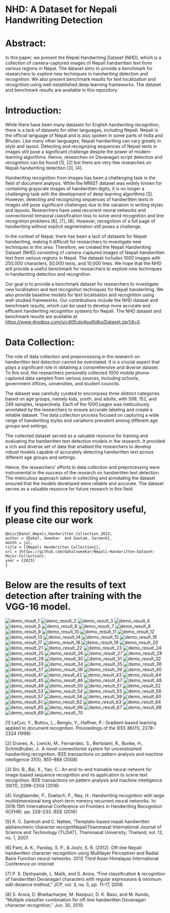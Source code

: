 #  NHD: A Dataset for Nepali Handwriting Detection

# Abstract: 

In this paper, we present the Nepali Handwriting Dataset (NHD), which is a collection of camera-captured images of Nepali handwritten text from various regions in Nepal. The dataset aims to provide a benchmark for researchers to explore new techniques in handwriting detection and recognition. We also present benchmark results for text localization and recognition using well-established deep learning frameworks. The dataset and benchmark results are available in this repository. 

# Introduction:  

While there have been many datasets for English handwriting recognition, there is a lack of datasets for other languages, including Nepali. Nepali is the official language of Nepal and is also spoken in some parts of India and Bhutan. Like many other languages, Nepali handwriting can vary greatly in style and layout. Detecting and recognizing sequences of Nepali texts in images still pose a significant challenge despite the power of modern learning algorithms. Hence, researches on Devanagari script detection and recognition can be found [1], [2] but there are very few researches on Nepali handwriting detection [3], [4].  

Handwriting recognition from images has been a challenging task in the field of document analysis. While the MNIST dataset was widely known for containing grayscale images of handwritten digits, it is no longer a challenging task with the development of deep learning algorithms [5]. However, detecting and recognizing sequences of handwritten texts in images still pose significant challenges due to the variation in writing styles and layouts. Researchers have used recurrent neural networks and connectionist temporal classification loss to solve word recognition and line recognition problems [6], [7], [8]. However, recognition of a full page of handwriting without explicit segmentation still poses a challenge. 

In the context of Nepal, there has been a lack of datasets for Nepali handwriting, making it difficult for researchers to investigate new techniques in this area. Therefore, we created the Nepali Handwriting Dataset (NHD) consisting of camera-captured images of Nepali handwritten text from various regions in Nepal. The dataset includes 1000 images with 250,000 characters, 50,000 texts, and 10,000 lines. We hope that the NHD will provide a useful benchmark for researchers to explore new techniques in handwriting detection and recognition. 

Our goal is to provide a benchmark dataset for researchers to investigate new localisation and text recognition techniques for Nepali handwriting. We also provide baseline models for text localisation and recognition using well-studied frameworks. Our contributions include the NHD dataset and benchmark results, which can be used to develop more accurate and efficient handwriting recognition systems for Nepali. The NHD dataset and benchmark results are available at https://www.dropbox.com/s/c40fcdo4pul0dks/Dataset.zip?dl=0. 

# Data Collection: 

The role of data collection and preprocessing in the research on handwritten text detection cannot be overstated. It is a crucial aspect that plays a significant role in obtaining a comprehensive and diverse dataset. To this end, the researchers personally collected 1000 mobile phone-captured data samples from various sources, including schools, government offices, universities, and student councils. 

The dataset was carefully curated to encompass three distinct categories based on age groups, namely kids, youth, and adults, with 599, 152, and 249 samples, respectively. Each of the 1000 pages was meticulously annotated by the researchers to ensure accurate labeling and create a reliable dataset. The data collection process focused on capturing a wide range of handwriting styles and variations prevalent among different age groups and settings.  

The collected dataset served as a valuable resource for training and evaluating the handwritten text detection models in the research. It provided a rich and diverse set of data that enabled the researchers to develop robust models capable of accurately detecting handwritten text across different age groups and settings.  

Hence, the researchers' efforts in data collection and preprocessing were instrumental in the success of the research on handwritten text detection. The meticulous approach taken in collecting and annotating the dataset ensured that the models developed were reliable and accurate. The dataset serves as a valuable resource for future research in this field. 

# If you find this repository useful, please cite our work
```
@misc{Dahal_Nepali_Handwritten_Collection_2023,
author = {Dahal, Sweekar  and Gautam, Saramsh},
month = jul,
title = {{Nepali Handwritten Collection}},
url = {https://github.com/dahalsweekar/Nepali-Handwritten-Dataset-Major-Collection},
year = {2023}
}
```

# Below are the results of text detection after training with the VGG-16 model.

![demo_result_1](https://user-images.githubusercontent.com/99968233/231123776-04298aeb-e8f1-427a-a8d3-f2d1ab7c5a69.jpg)
![demo_result_2](https://user-images.githubusercontent.com/99968233/231123798-29bf6b0a-0287-4a4a-8694-ecb864c5fdef.jpg)
![demo_result_3](https://user-images.githubusercontent.com/99968233/231123809-b8635766-8ef7-4ffd-8324-38fa37ea386a.jpg)
![demo_result_4](https://user-images.githubusercontent.com/99968233/231123819-aaecfb48-881b-48b2-aee7-adb9d09357cd.jpg)
![demo_result_5](https://user-images.githubusercontent.com/99968233/231123828-cd893fc9-7647-489e-a4b6-b23d30d8570e.jpg)
![demo_result_6](https://user-images.githubusercontent.com/99968233/231123840-261d664e-6423-461f-9fb6-e22ae898dc51.jpg)
![demo_result_7](https://user-images.githubusercontent.com/99968233/231123850-4ac63700-7268-4360-800e-3b459b17de1f.jpg)
![demo_result_8](https://user-images.githubusercontent.com/99968233/231123862-3a98569a-be08-4d64-b241-820e38a425f8.jpg)
![demo_result_9](https://user-images.githubusercontent.com/99968233/231123879-7b41ce99-9b90-428a-9e70-e244ebcfdcb3.jpg)
![demo_result_10](https://user-images.githubusercontent.com/99968233/231123889-70c46e2c-b0fb-4a5d-b290-4a888ec4068a.jpg)
![demo_result_11](https://user-images.githubusercontent.com/99968233/231123895-d6a9f7dc-4771-415d-9c06-003c5e99e58b.jpg)
![demo_result_12](https://user-images.githubusercontent.com/99968233/231123912-3e298714-03a7-4c23-aee7-b50c97d23716.jpg)
![demo_result_13](https://user-images.githubusercontent.com/99968233/231123930-1b6f8321-8fe6-41d7-9def-e2946e11bcfa.jpg)
![demo_result_14](https://user-images.githubusercontent.com/99968233/231123939-a06a50a5-552a-438c-af79-1c5f37b31084.jpg)
![demo_result_15](https://user-images.githubusercontent.com/99968233/231123953-5c85eaba-e2e2-455b-92a7-91bc2bea8600.jpg)
![demo_result_16](https://user-images.githubusercontent.com/99968233/231123963-1ec00224-2c41-4dff-8963-1ba811521d1b.jpg)
![demo_result_17](https://user-images.githubusercontent.com/99968233/231123972-533359ae-b107-4e90-82bd-91cfefa6eeea.jpg)
![demo_result_18](https://user-images.githubusercontent.com/99968233/231123979-3e428881-c995-4b09-b2b8-ae635f0666ad.jpg)
![demo_result_19](https://user-images.githubusercontent.com/99968233/231123985-f1f19715-1e01-4cea-93d6-6368f9381b99.jpg)
![demo_result_20](https://user-images.githubusercontent.com/99968233/231123991-2bc4029f-e5db-4456-98f7-3f2e197ba5d4.jpg)
![demo_result_21](https://user-images.githubusercontent.com/99968233/231124000-de022d6a-ebf5-47e9-9fd8-ad0841110bed.jpg)
![demo_result_22](https://user-images.githubusercontent.com/99968233/231124006-3586b368-eb39-4c38-b71c-04f0276905d9.jpg)
![demo_result_23](https://user-images.githubusercontent.com/99968233/231124013-ce220f07-6dd7-4878-982e-bd4895251f26.jpg)
![demo_result_24](https://user-images.githubusercontent.com/99968233/231124021-3476244b-200c-4174-9370-2b4efd60d2d8.jpg)
![demo_result_25](https://user-images.githubusercontent.com/99968233/231124035-a3007506-31d1-466f-a992-77492aca00a6.jpg)
![demo_result_26](https://user-images.githubusercontent.com/99968233/231124040-08b022fa-d1ca-4360-9844-20f7de8c9ecd.jpg)
![demo_result_27](https://user-images.githubusercontent.com/99968233/231124047-f2ae774f-8ee2-429c-9350-7af1fffb7c0d.jpg)
![demo_result_28](https://user-images.githubusercontent.com/99968233/231124053-88056b85-4f17-4724-845d-392e108550c6.jpg)
![demo_result_29](https://user-images.githubusercontent.com/99968233/231124063-f6f960e1-a5cd-421e-9afa-bb734292c6c8.jpg)
![demo_result_30](https://user-images.githubusercontent.com/99968233/231124068-1cbdb31f-84e8-4513-b1d0-e0626ee25d00.jpg)
![demo_result_31](https://user-images.githubusercontent.com/99968233/231124076-539dd4ba-9329-4c47-9668-e851346c4a3f.jpg)
![demo_result_32](https://user-images.githubusercontent.com/99968233/231124081-a2e3ac04-5605-49e5-abe9-37c45fd72e0b.jpg)
![demo_result_33](https://user-images.githubusercontent.com/99968233/231124091-9007dfa9-2590-4d0f-8ebe-83f8639888ef.jpg)
![demo_result_34](https://user-images.githubusercontent.com/99968233/231124102-cd708900-5c27-4a7b-bf67-859a16b75d6a.jpg)
![demo_result_35](https://user-images.githubusercontent.com/99968233/231124107-c059036a-1e0d-42c2-b7a9-00e825e18e5f.jpg)
![demo_result_36](https://user-images.githubusercontent.com/99968233/231124114-216d490b-4fd9-40b9-82b3-56d590903703.jpg)
![demo_result_37](https://user-images.githubusercontent.com/99968233/231124124-d5341f5d-5475-4d8e-ac93-ee08702a6f10.jpg)
![demo_result_38](https://user-images.githubusercontent.com/99968233/231124132-13cc7c18-8b56-461b-b759-8a7704f32744.jpg)
![demo_result_39](https://user-images.githubusercontent.com/99968233/231124139-b6d0bcb1-cb17-4099-afba-f023015ca3c6.jpg)
![demo_result_40](https://user-images.githubusercontent.com/99968233/231124144-e5ed3f4e-0094-4a0b-b6d9-28d5399152e6.jpg)
![demo_result_41](https://user-images.githubusercontent.com/99968233/231124152-bcb04a38-9494-4a27-89bc-801b44ad97ad.jpg)
![demo_result_42](https://user-images.githubusercontent.com/99968233/231124165-4a251b8d-f6e0-4078-a79f-5184d2791d90.jpg)
![demo_result_43](https://user-images.githubusercontent.com/99968233/231124175-d2ead800-45c2-4fd9-b8db-6bc67e73d3c0.jpg)
![demo_result_44](https://user-images.githubusercontent.com/99968233/231124186-a206e888-158a-4a6f-91a9-289024b3cdd9.jpg)
![demo_result_45](https://user-images.githubusercontent.com/99968233/231124193-89cd24fd-d5de-424e-96ac-823f3e112810.jpg)
![demo_result_46](https://user-images.githubusercontent.com/99968233/231124199-90e44911-4fec-44c1-9463-cadaaefe04c5.jpg)
![demo_result_47](https://user-images.githubusercontent.com/99968233/231124213-41565754-74cd-4169-9b6b-5b238ddae4d0.jpg)
![demo_result_48](https://user-images.githubusercontent.com/99968233/231124223-b30b49c1-b046-49f7-afe1-039c6856b093.jpg)
![demo_result_49](https://user-images.githubusercontent.com/99968233/231124230-077cbb51-88d4-4863-9168-0c2c2097bc96.jpg)
![demo_result_50](https://user-images.githubusercontent.com/99968233/231124241-61df4034-f7dc-4cf8-98d3-242360f51dc5.jpg)
![demo_result_51](https://user-images.githubusercontent.com/99968233/231124247-42676457-eace-4c15-ba32-2e23ec23f95a.jpg)
![demo_result_52](https://user-images.githubusercontent.com/99968233/231124251-2e71950c-c179-4d22-ab16-51fc528cac96.jpg)
![demo_result_53](https://user-images.githubusercontent.com/99968233/231124259-3b86af6d-e594-45d6-aa3f-ee9ac213bb90.jpg)
![demo_result_54](https://user-images.githubusercontent.com/99968233/231124266-ce5a09d4-a900-4b35-ba9e-840e2fd6e1d7.jpg)
![demo_result_55](https://user-images.githubusercontent.com/99968233/231124271-852d9c57-9eb4-422a-b860-cfb0bff01b25.jpg)
![demo_result_56](https://user-images.githubusercontent.com/99968233/231124279-97a62f1a-f995-4b67-b9c3-6ad99491a774.jpg)
![demo_result_57](https://user-images.githubusercontent.com/99968233/231124287-984f0377-aa94-46cc-9eff-f9eb96cf8cb3.jpg)
![demo_result_58](https://user-images.githubusercontent.com/99968233/231124292-33b98513-09d4-4f02-a78f-932a29971940.jpg)
![demo_result_59](https://user-images.githubusercontent.com/99968233/231124300-7a4c45d8-bca7-4957-b722-49b23369a4e6.jpg)
![demo_result_60](https://user-images.githubusercontent.com/99968233/231124307-30c4ada0-a5d5-4d32-b479-9e02f853c28d.jpg)
![demo_result_61](https://user-images.githubusercontent.com/99968233/231124318-f0b607f3-55ef-49ff-bc51-8af90ebf6245.jpg)
![demo_result_62](https://user-images.githubusercontent.com/99968233/231124326-de6eef63-df41-4c67-b3d6-97c2acb94053.jpg)
![demo_result_63](https://user-images.githubusercontent.com/99968233/231124339-c70a0949-e3e1-43a3-9702-57932a002600.jpg)
![demo_result_64](https://user-images.githubusercontent.com/99968233/231124351-05f10c47-7312-44ce-ab5e-5bec73c2f5e2.jpg)
![demo_result_65](https://user-images.githubusercontent.com/99968233/231124358-968aa388-25d4-4d8d-a410-c78c89bae391.jpg)
![demo_result_66](https://user-images.githubusercontent.com/99968233/231124366-51e39d8e-dea1-40a8-beba-1bc1b39d9527.jpg)
![demo_result_67](https://user-images.githubusercontent.com/99968233/231124374-f3a9c3f0-0788-4bb6-8ad4-313cc37daf25.jpg)
![demo_result_68](https://user-images.githubusercontent.com/99968233/231124379-e827990d-a24b-41a3-b4bd-a4a7ee68d5d4.jpg)
![demo_result_69](https://user-images.githubusercontent.com/99968233/231124383-1b8bd9da-7d99-4d31-abee-a3e8e8fe7caa.jpg)
![demo_result_70](https://user-images.githubusercontent.com/99968233/231124390-e56cef32-fd7b-4638-b4a6-e5045776fe45.jpg)

[1] LeCun, Y., Bottou, L., Bengio, Y., Haffner, P.: Gradient-based learning applied to document recognition. Proceedings of the IEEE 86(11), 2278–2324 (1998) 

[2] Graves, A., Liwicki, M., Fernandez, S., Bertolami, R., Bunke, H., Schmidhuber, J.: A novel connectionist system for unconstrained handwriting recognition. IEEE transactions on pattern analysis and machine intelligence 31(5), 855–868 (2008) 

[3] Shi, B., Bai, X., Yao, C.: An end-to-end trainable neural network for image-based sequence recognition and its application to scene text recognition. IEEE transactions on pattern analysis and machine intelligence 39(11), 2298–2304 (2016) 

[4] Voigtlaender, P., Doetsch, P., Ney, H.: Handwriting recognition with large multidimensional long short-term memory recurrent neural networks. In: 2016 15th International Conference on Frontiers in Handwriting Recognition (ICFHR). pp. 228–233. IEEE (2016) 

[5] K. C. Santosh and C. Nattee, “Template-based nepali handwritten alphanumeric character recognitNepaliThammasat International Journal of Science and Technology (TIJSAT), Thammasat University, Thailand, vol. 12, no. 1, 2007. 

[6] Pant, A. K., Panday, S. P., & Joshi, S. R. (2012). Off-line Nepali handwritten character recognition using Multilayer Perceptron and Radial Basis Function neural networks. 2012 Third Asian Himalayas International Conference on Internet 

[7] P. S. Deshpande, L. Malik, and S. Arora, “Fine classification & recognition of handwritten Devanagari characters with regular expressions & minimum edit distance method,” JCP, vol. 3, no. 5, pp. 11–17, 2008. 

[8] S. Arora, D. Bhattacharjee, M. Nasipuri, D. K. Basu, and M. Kundu, “Multiple classifier combination for off-line handwritten Devanagari character recognition,” Jun. 30, 2010. 
